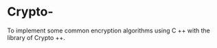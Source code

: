 # Crypto-
To implement some common  encryption algorithms using C ++ with the library of Crypto ++.
